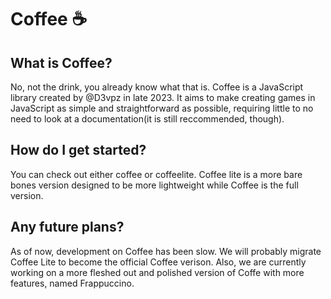 # Coffee ☕
## What is Coffee?
No, not the drink, you already know what that is. Coffee is a JavaScript library created by @D3vpz in late 2023. It aims to make creating games in JavaScript as simple and straightforward as possible, requiring little to no need to look at a documentation(it is still reccommended, though).
## How do I get started?
You can check out either coffee or coffeelite. Coffee lite is a more bare bones version designed to be more lightweight while Coffee is the full version.
## Any future plans?
As of now, development on Coffee has been slow. We will probably migrate Coffee Lite to become the official Coffee verison. Also, we are currently working on a more fleshed out and polished version of Coffe with more features, named Frappuccino.
